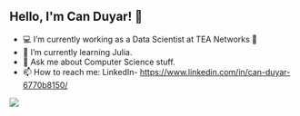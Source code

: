 ## Hello, I'm Can Duyar! 👋

- 💻 I’m currently working as a Data Scientist at TEA Networks 📶 
- 🌱 I’m currently learning Julia.
- 💬 Ask me about Computer Science stuff.
- 📫 How to reach me: LinkedIn- https://www.linkedin.com/in/can-duyar-6770b8150/

<img src = "https://github-readme-stats.vercel.app/api?username=CanDuyar&&show_icons=true&title_color=ffffff&icon_color=bb2acf&text_color=daf7dc&bg_color=151515">

